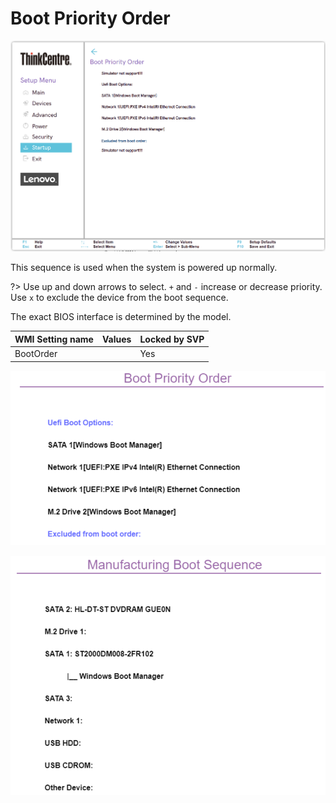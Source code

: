 # Boot Priority Order #

![](./img/tc_boot_priority_order.png)

This sequence is used when the system is powered up normally.

?> Use up and down arrows to select. `+` and `-` increase or decrease priority. Use `x` to exclude the device from the boot sequence.

The exact BIOS interface is determined by the model.

| WMI Setting name | Values | Locked by SVP |
|:---|:---|:---|
| BootOrder |  | Yes |

![](./img/./thinkcentre_boot_priority_order.png)

<!-- MODEL: M70s, M90 s & q -->

![](./img/thinkcentre_manufacturing_boot_sequence.png)

<!-- MODEL: M90q -->
